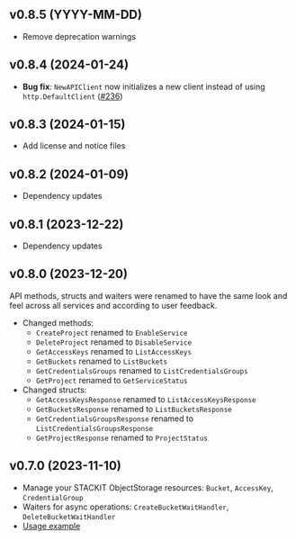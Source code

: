 ## v0.8.5 (YYYY-MM-DD)

- Remove deprecation warnings

## v0.8.4 (2024-01-24)

- **Bug fix**: `NewAPIClient` now initializes a new client instead of using `http.DefaultClient` ([#236](https://github.com/stackitcloud/stackit-sdk-go/issues/236))

## v0.8.3 (2024-01-15)

- Add license and notice files

## v0.8.2 (2024-01-09)

- Dependency updates

## v0.8.1 (2023-12-22)

- Dependency updates

## v0.8.0 (2023-12-20)

API methods, structs and waiters were renamed to have the same look and feel across all services and according to user feedback.

- Changed methods:
  - `CreateProject` renamed to `EnableService`
  - `DeleteProject` renamed to `DisableService`
  - `GetAccessKeys` renamed to `ListAccessKeys`
  - `GetBuckets` renamed to `ListBuckets`
  - `GetCredentialsGroups` renamed to `ListCredentialsGroups`
  - `GetProject` renamed to `GetServiceStatus`
- Changed structs:
  - `GetAccessKeysResponse` renamed to `ListAccessKeysResponse`
  - `GetBucketsResponse` renamed to `ListBucketsResponse`
  - `GetCredentialsGroupsResponse` renamed to `ListCredentialsGroupsResponse`
  - `GetProjectResponse` renamed to `ProjectStatus`

## v0.7.0 (2023-11-10)

- Manage your STACKIT ObjectStorage resources: `Bucket`, `AccessKey`, `CredentialGroup`
- Waiters for async operations: `CreateBucketWaitHandler`, `DeleteBucketWaitHandler`
- [Usage example](https://github.com/stackitcloud/stackit-sdk-go/tree/main/examples/objectstorage)
